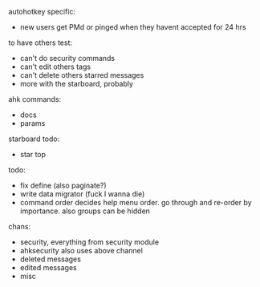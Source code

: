 
autohotkey specific:
- new users get PMd or pinged when they havent accepted for 24 hrs

to have others test:
- can't do security commands
- can't edit others tags
- can't delete others starred messages
- more with the starboard, probably


ahk commands:
- docs
- params


starboard todo:
- star top


todo:
- fix define (also paginate?)
- write data migrator (fuck I wanna die)
- command order decides help menu order. go through and re-order by importance. also groups can be hidden


chans:
- security, everything from security module
- ahksecurity also uses above channel
- deleted messages
- edited messages
- misc